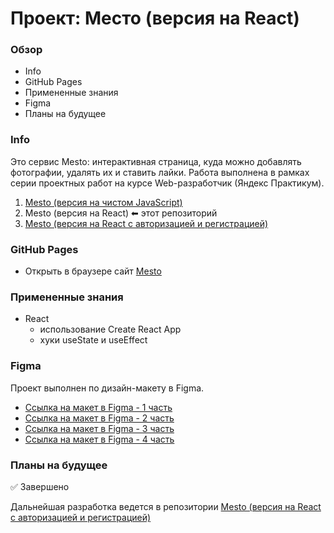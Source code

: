# Проект: Место (версия на React)

### Обзор

- Info
- GitHub Pages
- Примененные знания
- Figma
- Планы на будущее

### **Info**

Это сервис Mesto: интерактивная страница, куда можно добавлять фотографии, удалять их и ставить лайки.
Работа выполнена в рамках серии проeктных работ на курсе Web-разработчик (Яндекс Практикум).

1. [Mesto (версия на чистом JavaScript)](https://github.com/Sattturday/mesto/)
2. Mesto (версия на React) ⬅ этот репозиторий
3. [Mesto (версия на React с авторизацией и регистрацией)](https://github.com/Sattturday/react-mesto-auth)

### **GitHub Pages**

- Открыть в браузере сайт [Mesto](https://sattturday.github.io/mesto-react/)

### Примененные знания

- React
  - использование Create React App
  - хуки useState и useEffect

### **Figma**

Проект выполнен по дизайн-макету в Figma.

- [Ссылка на макет в Figma - 1 часть](https://www.figma.com/file/2cn9N9jSkmxD84oJik7xL7/JavaScript.-Sprint-4?node-id=0%3A1)
- [Ссылка на макет в Figma - 2 часть](https://www.figma.com/file/bjyvbKKJN2naO0ucURl2Z0/JavaScript.-Sprint-5?node-id=0%3A1)
- [Ссылка на макет в Figma - 3 часть](https://www.figma.com/file/kRVLKwYG3d1HGLvh7JFWRT/JavaScript.-Sprint-6?node-id=0%3A1)
- [Ссылка на макет в Figma - 4 часть](https://www.figma.com/file/PSdQFRHoxXJFs2FH8IXViF/JavaScript-9-sprint?node-id=0%3A1)

### **Планы на будущее**

✅ Завершено

Дальнейшая разработка ведется в репозитории [Mesto (версия на React с авторизацией и регистрацией)](https://github.com/Sattturday/mesto-react-auth/)
